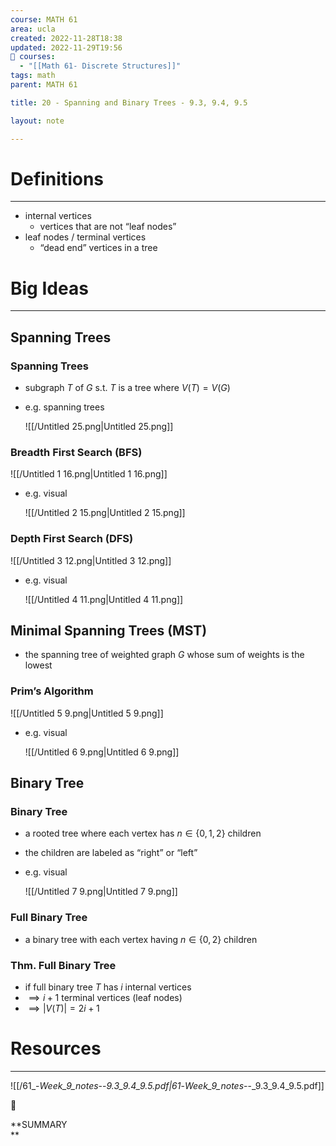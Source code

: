 ```yaml
---
course: MATH 61
area: ucla
created: 2022-11-28T18:38
updated: 2022-11-29T19:56
📕 courses:
  - "[[Math 61- Discrete Structures]]"
tags: math
parent: MATH 61

title: 20 - Spanning and Binary Trees - 9.3, 9.4, 9.5

layout: note

---
```

# Definitions

---

- internal vertices
    - vertices that are not “leaf nodes”
- leaf nodes / terminal vertices
    - “dead end” vertices in a tree

# Big Ideas

---

## Spanning Trees

### Spanning Trees

- subgraph $T$﻿ of $G$﻿ s.t. $T$﻿ is a tree where $V(T)=V(G)$﻿
- e.g. spanning trees
    
    ![[/Untitled 25.png|Untitled 25.png]]
    

### Breadth First Search (BFS)

![[/Untitled 1 16.png|Untitled 1 16.png]]

- e.g. visual
    
    ![[/Untitled 2 15.png|Untitled 2 15.png]]
    

### Depth First Search (DFS)

![[/Untitled 3 12.png|Untitled 3 12.png]]

- e.g. visual
    
    ![[/Untitled 4 11.png|Untitled 4 11.png]]
    

## Minimal Spanning Trees (MST)

- the spanning tree of weighted graph $G$﻿ whose sum of weights is the lowest

### Prim’s Algorithm

![[/Untitled 5 9.png|Untitled 5 9.png]]

- e.g. visual
    
    ![[/Untitled 6 9.png|Untitled 6 9.png]]
    

## Binary Tree

### Binary Tree

- a rooted tree where each vertex has $n\in \{0,1,2\}$﻿ children
- the children are labeled as “right” or “left”
- e.g. visual
    
    ![[/Untitled 7 9.png|Untitled 7 9.png]]
    

### Full Binary Tree

- a binary tree with each vertex having $n\in\{0,2\}$﻿ children

### Thm. Full Binary Tree

- if full binary tree $T$﻿ has $i$﻿ internal vertices
- $\implies i+1$﻿ terminal vertices (leaf nodes)
- $\implies |V(T)| = 2i+1$﻿

# Resources

---

![[/61_-_Week_9_notes_--_9.3_9.4_9.5.pdf|61_-_Week_9_notes_--_9.3_9.4_9.5.pdf]]

📌

**SUMMARY  
**